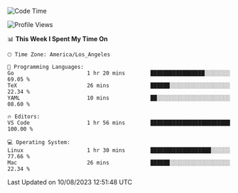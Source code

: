 <!--START_SECTION:waka-->
![Code Time](http://img.shields.io/badge/Code%20Time-502%20hrs%2010%20mins-blue)

![Profile Views](http://img.shields.io/badge/Profile%20Views-0-blue)

📊 **This Week I Spent My Time On** 

```text
🕑︎ Time Zone: America/Los_Angeles

💬 Programming Languages: 
Go                       1 hr 20 mins        █████████████████░░░░░░░░   69.05 % 
TeX                      26 mins             ██████░░░░░░░░░░░░░░░░░░░   22.34 % 
YAML                     10 mins             ██░░░░░░░░░░░░░░░░░░░░░░░   08.60 % 

🔥 Editors: 
VS Code                  1 hr 56 mins        █████████████████████████   100.00 % 

💻 Operating System: 
Linux                    1 hr 30 mins        ███████████████████░░░░░░   77.66 % 
Mac                      26 mins             ██████░░░░░░░░░░░░░░░░░░░   22.34 % 
```


 Last Updated on 10/08/2023 12:51:48 UTC
<!--END_SECTION:waka-->

